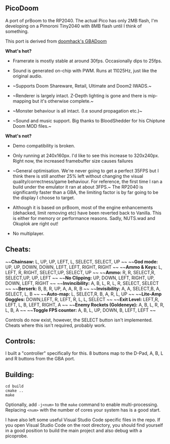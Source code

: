 ## PicoDoom

A port of prBoom to the RP2040. The actual Pico has only 2MB flash, I'm developing on a Pimoroni Tiny2040 with 8MB flash until I think of something.

This port is derived from [doomhack's GBADoom](https://github.com/doomhack/GBADoom)

**What's hot?**

- Framerate is mostly stable at around 30fps. Occasionally dips to 25fps.

- Sound is generated on-chip with PWM. Runs at 11025Hz, just like the original audio.

- ~Supports Doom Shareware, Retail, Ultimate and Doom2 IWADS.~

- ~Renderer is largely intact. Z-Depth lighting is gone and there is mip-mapping but it's otherwise complete.~

- ~Monster behaviour is all intact. (I.e sound propagation etc.)~



- ~Sound and music support. Big thanks to BloodShedder for his Chiptune Doom MOD files.~

**What's not?**

- Demo compatibility is broken.

- Only running at 240x160px. I'd like to see this increase to 320x240px. Right now, the increased framebuffer size causes failures 

- ~General optimisation. We're never going to get a perfect 35FPS but I think there is still another 25% left without changing the visual quality/correctness/game behaviour. For reference, the first time I ran a build under the emulator it ran at about 3FPS.~ The RP2040 is significantly faster than a GBA, the limiting factor is by far going to be the display I choose to target.

- Although it is based on prBoom, most of the engine enhancements (dehacked, limit removing etc) have been reverted back to Vanilla. This is either for memory or performance reasons. Sadly, NUTS.wad and Okuplok are right out!

- No multiplayer. 


## Cheats:
~~**Chainsaw:** L, UP, UP, LEFT, L, SELECT, SELECT, UP  ~~
~~**God mode:** UP, UP, DOWN, DOWN, LEFT, LEFT, RIGHT, RIGHT  ~~
~~**Ammo & Keys:** L, LEFT, R, RIGHT, SELECT,UP, SELECT, UP  ~~
~~**Ammo:** R, R, SELECT,R, SELECT,UP, UP, LEFT  ~~
~~**No Clipping:** UP, DOWN, LEFT, RIGHT, UP, DOWN, LEFT, RIGHT  ~~
~~**Invincibility:** A, B, L, R, L, R, SELECT, SELECT  ~~
~~**Berserk:** B, B, R, UP, A, A, R, B  ~~
~~**Invisibility:** A, A, SELECT,B, A, SELECT, L, B  ~~
~~**Auto-map:** L, SELECT,R, B, A, R, L, UP  ~~
~~**Lite-Amp Goggles:** DOWN,LEFT, R, LEFT, R, L, L, SELECT  ~~
~~**Exit Level:** LEFT,R, LEFT, L, B, LEFT, RIGHT, A  ~~
~~**Enemy Rockets (Goldeneye):** A, B, L, R, R, L, B, A  ~~
~~**Toggle FPS counter:** A, B, L, UP, DOWN, B, LEFT, LEFT  ~~

Controls do now exist, however, the SELECT button isn't implemented. Cheats where this isn't required, probably work.

## Controls:  

I built a "controller" specifically for this. 8 buttons map to the D-Pad, A, B, L and R buttons from the GBA port.

## Building:

```mkdir build
cd build
cmake ..
make
```

Optionally, add `-j<num>` to the `make` command to enable multi-processing. Replacing `<num>` with the number of cores your system has is a good start.

I have also left some useful Visual Studio Code specific files in the repo. If you open Visual Studio Code on the root directory, you should find yourself in a good position to build the main project and also debug with a picoprobe.
